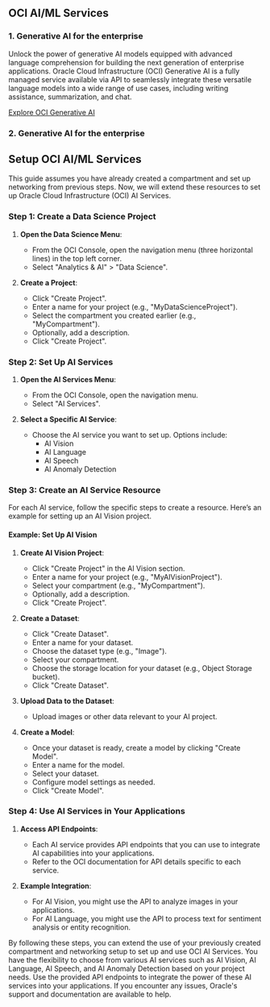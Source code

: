## OCI AI/ML Services

### 1. Generative AI for the enterprise

Unlock the power of generative AI models equipped with advanced language comprehension for building the next generation of enterprise applications. Oracle Cloud Infrastructure (OCI) Generative AI is a fully managed service available via API to seamlessly integrate these versatile language models into a wide range of use cases, including writing assistance, summarization, and chat.

[Explore OCI Generative AI](https://www.oracle.com/uk/artificial-intelligence/generative-ai/generative-ai-service/)

### 2. Generative AI for the enterprise


## Setup OCI AI/ML Services

This guide assumes you have already created a compartment and set up networking from previous steps. Now, we will extend these resources to set up Oracle Cloud Infrastructure (OCI) AI Services.

### Step 1: Create a Data Science Project

1. **Open the Data Science Menu**:
   - From the OCI Console, open the navigation menu (three horizontal lines) in the top left corner.
   - Select "Analytics & AI" > "Data Science".

2. **Create a Project**:
   - Click "Create Project".
   - Enter a name for your project (e.g., "MyDataScienceProject").
   - Select the compartment you created earlier (e.g., "MyCompartment").
   - Optionally, add a description.
   - Click "Create Project".

### Step 2: Set Up AI Services

1. **Open the AI Services Menu**:
   - From the OCI Console, open the navigation menu.
   - Select "AI Services".

2. **Select a Specific AI Service**:
   - Choose the AI service you want to set up. Options include:
     - AI Vision
     - AI Language
     - AI Speech
     - AI Anomaly Detection

### Step 3: Create an AI Service Resource

For each AI service, follow the specific steps to create a resource. Here’s an example for setting up an AI Vision project.

#### Example: Set Up AI Vision

1. **Create AI Vision Project**:
   - Click "Create Project" in the AI Vision section.
   - Enter a name for your project (e.g., "MyAIVisionProject").
   - Select your compartment (e.g., "MyCompartment").
   - Optionally, add a description.
   - Click "Create Project".

2. **Create a Dataset**:
   - Click "Create Dataset".
   - Enter a name for your dataset.
   - Choose the dataset type (e.g., "Image").
   - Select your compartment.
   - Choose the storage location for your dataset (e.g., Object Storage bucket).
   - Click "Create Dataset".

3. **Upload Data to the Dataset**:
   - Upload images or other data relevant to your AI project.

4. **Create a Model**:
   - Once your dataset is ready, create a model by clicking "Create Model".
   - Enter a name for the model.
   - Select your dataset.
   - Configure model settings as needed.
   - Click "Create Model".

### Step 4: Use AI Services in Your Applications

1. **Access API Endpoints**:
   - Each AI service provides API endpoints that you can use to integrate AI capabilities into your applications.
   - Refer to the OCI documentation for API details specific to each service.

2. **Example Integration**:
   - For AI Vision, you might use the API to analyze images in your applications.
   - For AI Language, you might use the API to process text for sentiment analysis or entity recognition.

By following these steps, you can extend the use of your previously created compartment and networking setup to set up and use OCI AI Services. You have the flexibility to choose from various AI services such as AI Vision, AI Language, AI Speech, and AI Anomaly Detection based on your project needs. Use the provided API endpoints to integrate the power of these AI services into your applications. If you encounter any issues, Oracle's support and documentation are available to help.

